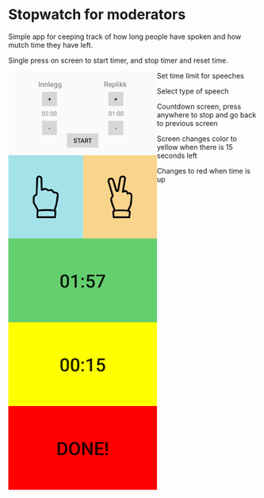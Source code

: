 # Stopwatch for moderators

Simple app for ceeping track of how long people have spoken and how mutch time they have left.

Single press on screen to start timer, and stop timer and reset time.

Set time limit for speeches
<img align="left" width="300" src="img/setTime.png" alt="Set time limit for speeches">

Select type of speech
<img align="left" width="300" src="img/selectType.png" alt="Select type of speech">

Countdown screen, press anywhere to stop and go back to previous screen
<img align="left" width="300" src="img/countdown1.png" alt="Countdown screen, press anywhere to stop and go back to previous screen">

Screen changes color to yellow when there is 15 seconds left
<img align="left" width="300" src="img/countdown2.png" alt="Screen changes color to yellow when there is 15 seconds left">

Changes to red when time is up
<img align="left" width="300" src="img/countdown3.png" alt="Changes to red when time is up">
